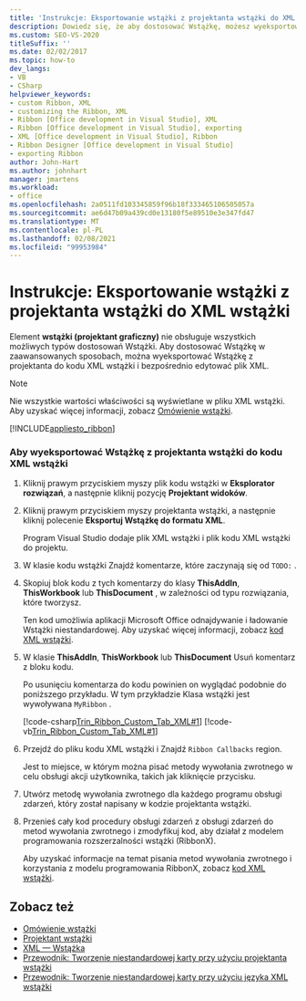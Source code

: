 ```yaml
---
title: 'Instrukcje: Eksportowanie wstążki z projektanta wstążki do XML wstążki'
description: Dowiedz się, że aby dostosować Wstążkę, możesz wyeksportować Wstążkę z projektanta do kodu XML wstążki i bezpośrednio edytować kod XML.
ms.custom: SEO-VS-2020
titleSuffix: ''
ms.date: 02/02/2017
ms.topic: how-to
dev_langs:
- VB
- CSharp
helpviewer_keywords:
- custom Ribbon, XML
- customizing the Ribbon, XML
- Ribbon [Office development in Visual Studio], XML
- Ribbon [Office development in Visual Studio], exporting
- XML [Office development in Visual Studio], Ribbon
- Ribbon Designer [Office development in Visual Studio]
- exporting Ribbon
author: John-Hart
ms.author: johnhart
manager: jmartens
ms.workload:
- office
ms.openlocfilehash: 2a0511fd103345859f96b18f333465106505057a
ms.sourcegitcommit: ae6d47b09a439cd0e13180f5e89510e3e347fd47
ms.translationtype: MT
ms.contentlocale: pl-PL
ms.lasthandoff: 02/08/2021
ms.locfileid: "99953984"
---
```

# <a name="how-to-export-a-ribbon-from-the-ribbon-designer-to-ribbon-xml"></a>Instrukcje: Eksportowanie wstążki z projektanta wstążki do XML wstążki
  Element **wstążki (projektant graficzny)** nie obsługuje wszystkich możliwych typów dostosowań Wstążki. Aby dostosować Wstążkę w zaawansowanych sposobach, można wyeksportować Wstążkę z projektanta do kodu XML wstążki i bezpośrednio edytować plik XML.

> [!NOTE]
> Nie wszystkie wartości właściwości są wyświetlane w pliku XML wstążki. Aby uzyskać więcej informacji, zobacz [Omówienie wstążki](../vsto/ribbon-overview.md).

 [!INCLUDE[appliesto_ribbon](../vsto/includes/appliesto-ribbon-md.md)]

### <a name="to-export-a-ribbon-from-the-ribbon-designer-to-ribbon-xml"></a>Aby wyeksportować Wstążkę z projektanta wstążki do kodu XML wstążki

1. Kliknij prawym przyciskiem myszy plik kodu wstążki w **Eksplorator rozwiązań**, a następnie kliknij pozycję **Projektant widoków**.

2. Kliknij prawym przyciskiem myszy projektanta wstążki, a następnie kliknij polecenie **Eksportuj Wstążkę do formatu XML**.

     Program Visual Studio dodaje plik XML wstążki i plik kodu XML wstążki do projektu.

3. W klasie kodu wstążki Znajdź komentarze, które zaczynają się od `TODO:` .

4. Skopiuj blok kodu z tych komentarzy do klasy **ThisAddIn**, **ThisWorkbook** lub **ThisDocument** , w zależności od typu rozwiązania, które tworzysz.

     Ten kod umożliwia aplikacji Microsoft Office odnajdywanie i ładowanie Wstążki niestandardowej. Aby uzyskać więcej informacji, zobacz [kod XML wstążki](../vsto/ribbon-xml.md).

5. W klasie **ThisAddIn**, **ThisWorkbook** lub **ThisDocument** Usuń komentarz z bloku kodu.

     Po usunięciu komentarza do kodu powinien on wyglądać podobnie do poniższego przykładu. W tym przykładzie Klasa wstążki jest wywoływana `MyRibbon` .

     [!code-csharp[Trin_Ribbon_Custom_Tab_XML#1](../vsto/codesnippet/CSharp/Trin_Ribbon_Custom_Tab_XML_O12/ThisAddIn.cs#1)]
     [!code-vb[Trin_Ribbon_Custom_Tab_XML#1](../vsto/codesnippet/VisualBasic/Trin_Ribbon_Custom_Tab_XML_O12/ThisAddIn.vb#1)]

6. Przejdź do pliku kodu XML wstążki i Znajdź `Ribbon Callbacks` region.

     Jest to miejsce, w którym można pisać metody wywołania zwrotnego w celu obsługi akcji użytkownika, takich jak kliknięcie przycisku.

7. Utwórz metodę wywołania zwrotnego dla każdego programu obsługi zdarzeń, który został napisany w kodzie projektanta wstążki.

8. Przenieś cały kod procedury obsługi zdarzeń z obsługi zdarzeń do metod wywołania zwrotnego i zmodyfikuj kod, aby działał z modelem programowania rozszerzalności wstążki (RibbonX).

     Aby uzyskać informacje na temat pisania metod wywołania zwrotnego i korzystania z modelu programowania RibbonX, zobacz [kod XML wstążki](../vsto/ribbon-xml.md).

## <a name="see-also"></a>Zobacz też
- [Omówienie wstążki](../vsto/ribbon-overview.md)
- [Projektant wstążki](../vsto/ribbon-designer.md)
- [XML — Wstążka](../vsto/ribbon-xml.md)
- [Przewodnik: Tworzenie niestandardowej karty przy użyciu projektanta wstążki](../vsto/walkthrough-creating-a-custom-tab-by-using-the-ribbon-designer.md)
- [Przewodnik: Tworzenie niestandardowej karty przy użyciu języka XML wstążki](../vsto/walkthrough-creating-a-custom-tab-by-using-ribbon-xml.md)
